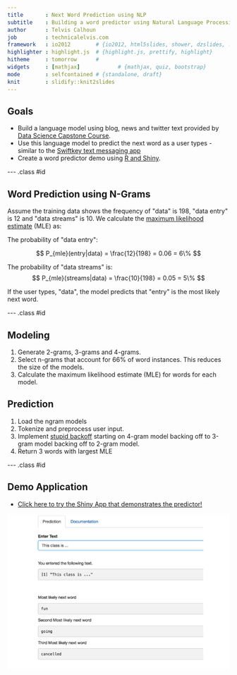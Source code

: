 ```yaml
---
title       : Next Word Prediction using NLP
subtitle    : Building a word predictor using Natural Language Processing in R
author      : Telvis Calhoun
job         : technicalelvis.com
framework   : io2012        # {io2012, html5slides, shower, dzslides, ...}
highlighter : highlight.js  # {highlight.js, prettify, highlight}
hitheme     : tomorrow      #
widgets     : [mathjax]            # {mathjax, quiz, bootstrap}
mode        : selfcontained # {standalone, draft}
knit        : slidify::knit2slides
---
```


## Goals

- Build a language model using blog, news and twitter text provided by [Data Science Capstone Course](https://www.coursera.org/learn/data-science-project/home/welcome).
- Use this language model to predict the next word as a user types - similar to the [Swiftkey text messaging app](https://swiftkey.com/en) 
- Create a word predictor demo using [R and Shiny](http://shiny.rstudio.com/).

--- .class #id

## Word Prediction using N-Grams
Assume the training data shows the frequency of "data" is 198, "data entry" is 12 and "data streams" is 10. We calculate the [maximum likelihood estimate](https://en.wikipedia.org/wiki/Maximum_likelihood) (MLE) as:

The probability of "data entry":

$$
P_{mle}(entry|data) = \frac{12}{198} = 0.06 = 6\%
$$

The probability of "data streams" is:
$$
P_{mle}(streams|data) = \frac{10}{198} = 0.05 = 5\%
$$

If the user types, "data", the model predicts that "entry" is the most likely next word.

--- .class #id


## Modeling
1. Generate 2-grams, 3-grams and 4-grams.
2. Select n-grams that account for 66% of word instances. This reduces the size of the models.
3. Calculate the maximum likelihood estimate (MLE) for words for each model.

## Prediction
1. Load the ngram models
2. Tokenize and preprocess user input.
3. Implement [stupid backoff](http://www.aclweb.org/anthology/D07-1090.pdf) starting on 4-gram model backing off to 3-gram model backing off to 2-gram model.
4. Return 3 words with largest MLE


--- .class #id


## Demo Application

- [Click here to try the Shiny App that demonstrates the predictor!](https://technicalelvis.shinyapps.io/shiny_demo_word_predictor/)

<img src="assets/fig/unnamed-chunk-1-1.png" title="plot of chunk unnamed-chunk-1" alt="plot of chunk unnamed-chunk-1" style="display: block; margin: auto;" />

